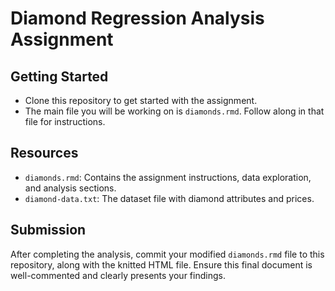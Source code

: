 # Diamond Regression Analysis Assignment

## Getting Started

- Clone this repository to get started with the assignment.
- The main file you will be working on is `diamonds.rmd`. Follow along in that file for instructions.

## Resources

- `diamonds.rmd`: Contains the assignment instructions, data exploration, and analysis sections.
- `diamond-data.txt`: The dataset file with diamond attributes and prices.

## Submission

After completing the analysis, commit your modified `diamonds.rmd` file to this repository, along
with the knitted HTML file. Ensure this 
final document is well-commented and clearly presents your findings.


